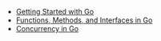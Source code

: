 * [Getting Started with Go](https://www.coursera.org/account/accomplishments/verify/W5JACQHPG6YB)
* [Functions, Methods, and Interfaces in Go](https://www.coursera.org/account/accomplishments/verify/47GRSPT6TSFJ)
* [Concurrency in Go](https://www.coursera.org/account/accomplishments/verify/9HV58DHQLGFB)